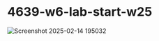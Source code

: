 # 4639-w6-lab-start-w25

![Screenshot 2025-02-14 195032](https://github.com/user-attachments/assets/ca9fa62c-85d5-47a1-8e75-7931172d00ed)
